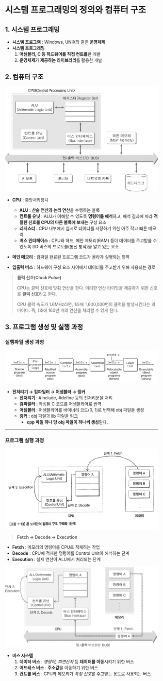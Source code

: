 # 시스템 프로그래밍의 정의와 컴퓨터 구조
## 1. 시스템 프로그래밍
* **시스템 프로그램** : Windows, UNIX와 같은 **운영체제**
* **시스템 프로그래밍**
	1. **어셈블리, C 등 하드웨어를 직접 컨트롤**한 개발
	2. **운영체제가 제공하는 라이브러리**를 활용한 개발

## 2. 컴퓨터 구조
![컴퓨터 하드웨어 구성](../_img/CA001-001.png)
* **CPU** : 중앙처리장치
	* **ALU** : **산술 연산과 논리 연산**을 수행하는 블록
	* **컨트롤 유닛** : ALU가 이해할 수 있도록 **명령어를 해석**하고, 해석 결과에 따라 **적절한 신호를 CPU의 다른 블록에 보내는** 구성 요소
	* **레지스터** : CPU 내부에서 임시로 데이터를 저장하기 위한 아주 작고 빠른 메모리
	* **버스 인터페이스** : CPU와 하드, 메인 메모리(RAM) 등이 데이터를 주고받을 수 있도록 I/O 버스의 프로토콜(통신 방식)을 알고 있는 요소
	
* **메인 메모리** : 컴파일 완료된 프로그램 코드가 올라가 실행되는 영역
* **입출력 버스** : 하드웨어 구성 요소 사이에서 데이터를 주고받기 위해 사용되는 경로


> **클럭 신호(Clock Pulse)**
> 
> CPU는 클럭 신호에 맞춰 연산을 한다. 이러한 연산 타이밍을 제공하기 위한 신호를 **클럭 신호**라고 한다.
> 
> CPU 클럭 속도가 1.6MHz라면, 1초에 1,600,000번의 클럭을 발생시킨다는 의미이다. 즉, 1초에 160만 개의 연산을 처리할 수 있게 된다.

## 3. 프로그램 생성 및 실행 과정
### 실행파일 생성 과정
![실행파일 생성 단계](../_img/CA001-002.png)
* **전처리기 → 컴파일러 → 어셈블러 → 링커**
	* **전처리기** : #include, #define 등의 전처리문을 처리
	* **컴파일러** : 작성된 C 코드를 어셈블리어로 번역
	* **어셈블러** : 어셈블리어를 바이너리 코드(0, 1)로 번역해 obj 파일을 생성
	* **링커** : obj 파일과 lib 파일을 링크
		* **cpp 파일 하나 당 obj 파일이 하나씩 생성**된다.
---
### 프로그램 실행 과정
![프로그램 실행 과정](../_img/CA001-003.png)
> **Fetch → Decode → Execution**
* **Fetch** : 메모리의 명령어를 CPU로 적재하는 작업
* **Decode** : CPU에 적재한 명령어를 Control Unit이 해석하는 단계
* **Execution** : 실제 연산이 ALU에서 처리되는 단계

![프로그램 실행 과정2](../_img/CA001-004.png)
* **버스 시스템**
	1. **데이터 버스** : *명령어, 피연산자* 등 **데이터를 이동**시키기 위한 버스
	2. **어드레스 버스** : **주소값**을 이동하기 위한 버스
	3. **컨트롤 버스** : CPU와 메모리가 *특정 신호*를 주고받는 용도로 사용되는 버스
